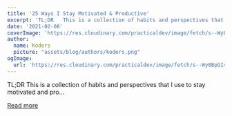 ```yaml
---
title: '25 Ways I Stay Motivated & Productive'
excerpt: 'TL;DR   This is a collection of habits and perspectives that I use to stay motivated and pro...'
date: '2021-02-08'
coverImage: 'https://res.cloudinary.com/practicaldev/image/fetch/s--Wy8BpGI4--/c_imagga_scale,f_auto,fl_progressive,h_420,q_auto,w_1000/https://dev-to-uploads.s3.amazonaws.com/i/nicw5pjwlj17og1ifd6j.jpg'
author:
  name: Koders
  picture: "assets/blog/authors/koders.png"
ogImage:
  url: 'https://res.cloudinary.com/practicaldev/image/fetch/s--Wy8BpGI4--/c_imagga_scale,f_auto,fl_progressive,h_420,q_auto,w_1000/https://dev-to-uploads.s3.amazonaws.com/i/nicw5pjwlj17og1ifd6j.jpg'
---
```


TL;DR   This is a collection of habits and perspectives that I use to stay motivated and pro...

[Read more](https://dev.to/gedalyakrycer/25-ways-i-stay-motivated-productive-2fbm)
